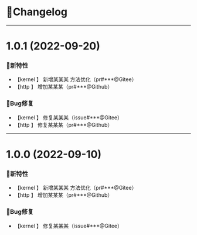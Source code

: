 # 🚀Changelog

-------------------------------------------------------------------------------------------------------------

# 1.0.1 (2022-09-20)

### 🐣新特性
* 【kernel 】     新增某某某 方法优化（pr#***@Gitee）
* 【http   】     增加某某某（pr#***@Github）

### 🐞Bug修复
* 【kernel 】     修复某某某（issue#***@Gitee）
* 【http   】     修复某某某（pr#***@Github）

-------------------------------------------------------------------------------------------------------------

# 1.0.0 (2022-09-10)

### 🐣新特性
* 【kernel 】     新增某某某 方法优化（pr#***@Gitee）
* 【http   】     增加某某某（pr#***@Github）


### 🐞Bug修复
* 【kernel 】     修复某某某（issue#***@Gitee）
